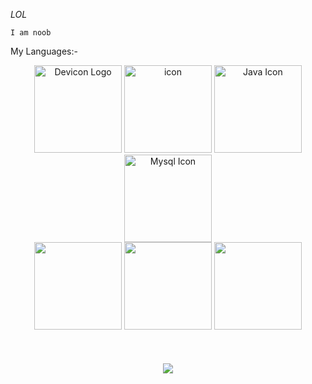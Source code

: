   
  *LOL*
  
  ``I am noob``


My Languages:-
<div align="center">
        <img src="https://cdn.iconscout.com/icon/free/png-256/github-170-1175028.png" alt="Devicon Logo" height="140" />
        <img src="https://cdn.iconscout.com/icon/free/png-256/linux-21-1174928.png" alt="icon" height="140"/>
        <img src="https://cdn.iconscout.com/icon/free/png-256/java-59-1174952.png" srcset="https://cdn.iconscout.com/icon/free/png-512/java-59-1174952.png 2x" alt="Java Icon" height="140"/>
        <img src="https://cdn.iconscout.com/icon/free/png-256/mysql-18-1174938.png" srcset="https://cdn.iconscout.com/icon/free/png-512/mysql-18-1174938.png 2x" alt="Mysql Icon" height="140"/><br/>
  <img src="https://icongr.am/devicon/c-plain.svg?size=128&color=bc125a" height="140"/>
    <img src="https://icongr.am/devicon/cplusplus-plain.svg?size=148&color=36ca04" height="140"/>
  <img src="https://icongr.am/devicon/google-original.svg?size=148&color=36ca04" height="140" />
</div>
<div>
  &nbsp;
</div>
<div>
  &nbsp;
</div>
<div>
  &nbsp;
</div>
<div align = "center">
      <img src="https://github.com/harshit3045/harshit3045/blob/main/rickroll.webp"/>
</div>
